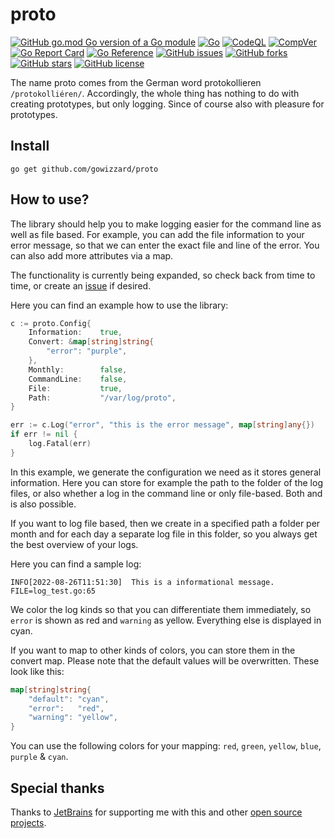 # proto

[![GitHub go.mod Go version of a Go module](https://img.shields.io/github/go-mod/go-version/gowizzard/proto.svg)](https://golang.org/) [![Go](https://github.com/gowizzard/proto/actions/workflows/go.yml/badge.svg)](https://github.com/gowizzard/proto/actions/workflows/go.yml) [![CodeQL](https://github.com/gowizzard/proto/actions/workflows/codeql.yml/badge.svg)](https://github.com/gowizzard/proto/actions/workflows/codeql.yml) [![CompVer](https://github.com/gowizzard/proto/actions/workflows/compver.yml/badge.svg)](https://github.com/gowizzard/proto/actions/workflows/compver.yml) [![Go Report Card](https://goreportcard.com/badge/github.com/gowizzard/proto)](https://goreportcard.com/report/github.com/gowizzard/proto) [![Go Reference](https://pkg.go.dev/badge/github.com/gowizzard/proto.svg)](https://pkg.go.dev/github.com/gowizzard/proto) [![GitHub issues](https://img.shields.io/github/issues/gowizzard/proto)](https://github.com/gowizzard/proto/issues) [![GitHub forks](https://img.shields.io/github/forks/gowizzard/proto)](https://github.com/gowizzard/proto/network) [![GitHub stars](https://img.shields.io/github/stars/gowizzard/proto)](https://github.com/gowizzard/proto/stargazers) [![GitHub license](https://img.shields.io/github/license/gowizzard/proto)](https://github.com/gowizzard/proto/blob/master/LICENSE)

The name proto comes from the German word protokollieren `/protokolliéren/`. Accordingly, the whole thing has nothing to do with creating prototypes, but only logging. Since of course also with pleasure for prototypes.

## Install

```console
go get github.com/gowizzard/proto
```

## How to use?

The library should help you to make logging easier for the command line as well as file based. For example, you can add the file information to your error message, so that we can enter the exact file and line of the error. You can also add more attributes via a map.

The functionality is currently being expanded, so check back from time to time, or create an [issue](https://github.com/gowizzard/proto/issues) if desired.

Here you can find an example how to use the library:

```go
c := proto.Config{
    Information:    true, 
    Convert: &map[string]string{
        "error": "purple",
    }, 
    Monthly:	    false,
    CommandLine:    false,
    File:           true,
    Path:           "/var/log/proto",
} 

err := c.Log("error", "this is the error message", map[string]any{})
if err != nil {
    log.Fatal(err)
}
```

In this example, we generate the configuration we need as it stores general information. Here you can store for example the path to the folder of the log files, or also whether a log in the command line or only file-based. Both and is also possible.

If you want to log file based, then we create in a specified path a folder per month and for each day a separate log file in this folder, so you always get the best overview of your logs.

Here you can find a sample log:

```console
INFO[2022-08-26T11:51:30]  This is a informational message.	FILE=log_test.go:65
```

We color the log kinds so that you can differentiate them immediately, so `error` is shown as red and `warning` as yellow. Everything else is displayed in cyan.

If you want to map to other kinds of colors, you can store them in the convert map. Please note that the default values will be overwritten. These look like this:

```go
map[string]string{
    "default": "cyan",
    "error":   "red",
    "warning": "yellow",
}
```

You can use the following colors for your mapping: `red`, `green`, `yellow`, `blue`, `purple` & `cyan`.

## Special thanks

Thanks to [JetBrains](https://github.com/JetBrains) for supporting me with this and other [open source projects](https://www.jetbrains.com/community/opensource/#support).